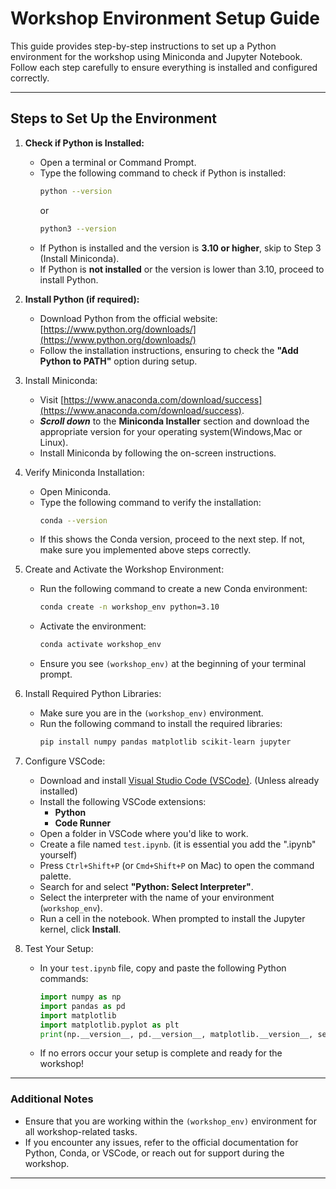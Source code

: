 
# Workshop Environment Setup Guide

This guide provides step-by-step instructions to set up a Python environment for the workshop using Miniconda and Jupyter Notebook. Follow each step carefully to ensure everything is installed and configured correctly.

---

## Steps to Set Up the Environment

1. **Check if Python is Installed:**
   - Open a terminal or Command Prompt.
   - Type the following command to check if Python is installed:
     ```bash
     python --version
     ```
     or
     ```bash
     python3 --version
     ```
   - If Python is installed and the version is **3.10 or higher**, skip to Step 3 (Install Miniconda).
   - If Python is **not installed** or the version is lower than 3.10, proceed to install Python.

2. **Install Python (if required):**
   - Download Python from the official website: [https://www.python.org/downloads/](https://www.python.org/downloads/)
   - Follow the installation instructions, ensuring to check the **"Add Python to PATH"** option during setup.

2. Install Miniconda:
   - Visit [https://www.anaconda.com/download/success](https://www.anaconda.com/download/success).
   - ***Scroll down*** to the **Miniconda Installer** section and download the appropriate version for your operating system(Windows,Mac or Linux).
   - Install Miniconda by following the on-screen instructions.

3. Verify Miniconda Installation:
   - Open Miniconda.
   - Type the following command to verify the installation:
     ```bash
     conda --version
     ```
   - If this shows the Conda version, proceed to the next step. If not, make sure you implemented above steps correctly.

4. Create and Activate the Workshop Environment:
   - Run the following command to create a new Conda environment:
     ```bash
     conda create -n workshop_env python=3.10
     ```
   - Activate the environment:
     ```bash
     conda activate workshop_env
     ```
   - Ensure you see `(workshop_env)` at the beginning of your terminal prompt.

5. Install Required Python Libraries:
   - Make sure you are in the `(workshop_env)` environment.
   - Run the following command to install the required libraries:
     ```bash
     pip install numpy pandas matplotlib scikit-learn jupyter
     ```

6. Configure VSCode:
   - Download and install [Visual Studio Code (VSCode)](https://code.visualstudio.com/). (Unless already installed)
   - Install the following VSCode extensions:
     - **Python**
     - **Code Runner**
   - Open a folder in VSCode where you'd like to work.
   - Create a file named `test.ipynb`. (it is essential you add the ".ipynb" yourself)
   - Press `Ctrl+Shift+P` (or `Cmd+Shift+P` on Mac) to open the command palette.
   - Search for and select **"Python: Select Interpreter"**.
   - Select the interpreter with the name of your environment (`workshop_env`).
   - Run a cell in the notebook. When prompted to install the Jupyter kernel, click **Install**.

7. Test Your Setup:
   - In your `test.ipynb` file, copy and paste the following Python commands:
     ```python
     import numpy as np
     import pandas as pd
     import matplotlib
     import matplotlib.pyplot as plt
     print(np.__version__, pd.__version__, matplotlib.__version__, sep='\n')
     ```
   - If no errors occur your setup is complete and ready for the workshop!

---

### **Additional Notes**  
- Ensure that you are working within the `(workshop_env)` environment for all workshop-related tasks.
- If you encounter any issues, refer to the official documentation for Python, Conda, or VSCode, or reach out for support during the workshop.

---
